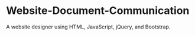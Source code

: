 # Website-Document-Communication
A website designer using HTML, JavaScript, jQuery, and Bootstrap. 
